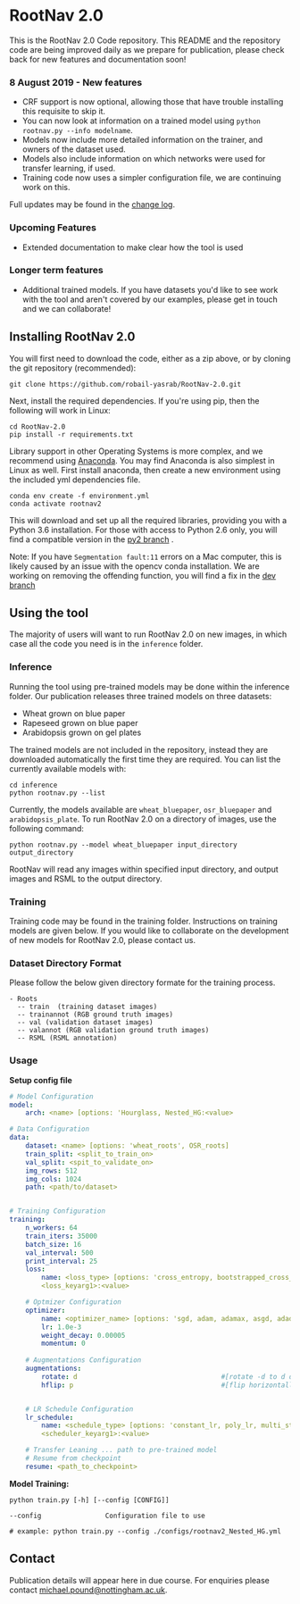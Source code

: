 # RootNav 2.0
This is the RootNav 2.0 Code repository. This README and the repository code are being improved daily as we prepare for publication, please check back for new features and documentation soon!

### 8 August 2019 - New features
* CRF support is now optional, allowing those that have trouble installing this requisite to skip it.
* You can now look at information on a trained model using `python rootnav.py --info modelname`. 
* Models now include more detailed information on the trainer, and owners of the dataset used.
* Models also include information on which networks were used for transfer learning, if used.
* Training code now uses a simpler configuration file, we are continuing work on this.

Full updates may be found in the [change log](CHANGELOG.md).

### Upcoming Features
* Extended documentation to make clear how the tool is used

### Longer term features
* Additional trained models. If you have datasets you'd like to see work with the tool and aren't covered by our examples, please get in touch and we can collaborate!

## Installing RootNav 2.0
You will first need to download the code, either as a zip above, or by cloning the git repository (recommended):
```
git clone https://github.com/robail-yasrab/RootNav-2.0.git
```
Next, install the required dependencies. If you're using pip, then the following will work in Linux:
```
cd RootNav-2.0
pip install -r requirements.txt
```
Library support in other Operating Systems is more complex, and we recommend using [Anaconda](https://www.anaconda.com/). You may find Anaconda is also simplest in Linux as well. First install anaconda, then create a new environment using the included yml dependencies file.
```
conda env create -f environment.yml
conda activate rootnav2
```
This will download and set up all the required libraries, providing you with a Python 3.6 installation. For those with access to Python 2.6 only, you will find a compatible version in the [py2 branch](https://github.com/robail-yasrab/RootNav-2.0/tree/py2) .

Note: If you have `Segmentation fault:11` errors on a Mac computer, this is likely caused by an issue with the opencv conda installation. We are working on removing the offending function, you will find a fix in the [dev branch](https://github.com/robail-yasrab/RootNav-2.0/tree/dev) 

## Using the tool
The majority of users will want to run RootNav 2.0 on new images, in which case all the code you need is in the `inference` folder.

### Inference
Running the tool using pre-trained models may be done within the inference folder. Our publication releases three trained models on three datasets:
* Wheat grown on blue paper
* Rapeseed grown on blue paper
* Arabidopsis grown on gel plates

The trained models are not included in the repository, instead they are downloaded automatically the first time they are required. You can list the currently available models with:
```
cd inference
python rootnav.py --list
```
Currently, the models available are `wheat_bluepaper`, `osr_bluepaper` and `arabidopsis_plate`. To run RootNav 2.0 on a directory of images, use the following command:
```
python rootnav.py --model wheat_bluepaper input_directory output_directory
```
RootNav will read any images within specified input directory, and output images and RSML to the output directory.

### Training
Training code may be found in the training folder. Instructions on training models are given below. If you would like to collaborate on the development of new models for RootNav 2.0, please contact us.


### Dataset Directory Format
Please follow the below given directory formate for the training process. 
```
- Roots
  -- train  (training dataset images)
  -- trainannot (RGB ground truth images)
  -- val (validation dataset images)
  -- valannot (RGB validation ground truth images)
  -- RSML (RSML annotation)
```  
  
### Usage
**Setup config file**
```yaml
# Model Configuration
model:
    arch: <name> [options: 'Hourglass, Nested_HG:<value>

# Data Configuration
data:
    dataset: <name> [options: 'wheat_roots', OSR_roots] 
    train_split: <split_to_train_on>
    val_split: <spit_to_validate_on>
    img_rows: 512
    img_cols: 1024
    path: <path/to/dataset>


# Training Configuration
training:
    n_workers: 64
    train_iters: 35000
    batch_size: 16
    val_interval: 500
    print_interval: 25
    loss:
        name: <loss_type> [options: 'cross_entropy, bootstrapped_cross_entropy, multi_scale_crossentropy']
        <loss_keyarg1>:<value>

    # Optmizer Configuration
    optimizer:
        name: <optimizer_name> [options: 'sgd, adam, adamax, asgd, adadelta, adagrad, rmsprop']
        lr: 1.0e-3
        weight_decay: 0.00005
        momentum: 0
        
    # Augmentations Configuration
    augmentations:
        rotate: d                                    #[rotate -d to d degrees]
        hflip: p                                     #[flip horizontally with chance p]


    # LR Schedule Configuration
    lr_schedule:
        name: <schedule_type> [options: 'constant_lr, poly_lr, multi_step, cosine_annealing, exp_lr']
        <scheduler_keyarg1>:<value>

    # Transfer Leaning ... path to pre-trained model  
    # Resume from checkpoint  
    resume: <path_to_checkpoint>
```
**Model Training:**

```
python train.py [-h] [--config [CONFIG]] 

--config                Configuration file to use

# example: python train.py --config ./configs/rootnav2_Nested_HG.yml 
```

## Contact
Publication details will appear here in due course. For enquiries please contact [michael.pound@nottingham.ac.uk](mailto:michael.pound@nottingham.ac.uk).
